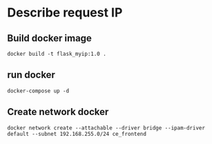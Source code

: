 # Describe request IP

## Build docker image
`docker build -t flask_myip:1.0 .`

## run docker
`docker-compose up -d`

## Create network docker
`docker network create --attachable --driver bridge --ipam-driver default --subnet 192.168.255.0/24 ce_frontend`
